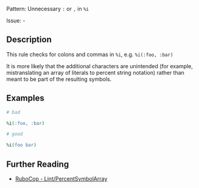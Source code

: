 Pattern: Unnecessary `:` or `,` in `%i`

Issue: -

## Description

This rule checks for colons and commas in `%i`, e.g. `%i(:foo, :bar)`

It is more likely that the additional characters are unintended (for
example, mistranslating an array of literals to percent string notation)
rather than meant to be part of the resulting symbols.

## Examples

```ruby
# bad

%i(:foo, :bar)
```
```ruby
# good

%i(foo bar)
```

## Further Reading

* [RuboCop - Lint/PercentSymbolArray](https://rubocop.readthedocs.io/en/latest/cops_lint/#lintpercentsymbolarray)
